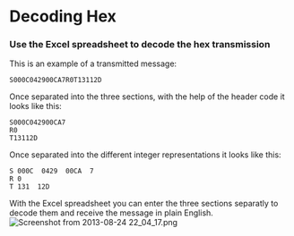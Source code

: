 <h1>Decoding Hex</h1>
<h3>Use the Excel spreadsheet to decode the hex transmission</h3>

This is an example of a transmitted message:

    S000C042900CA7R0T13112D
    
Once separated into the three sections, with the help of the header code it looks like this:

    S000C042900CA7
    R0
    T13112D

Once separated into the different integer representations it looks like this:

    S 000C  0429  00CA  7
    R 0
    T 131  12D

With the Excel spreadsheet you can enter the three sections separatly to decode them and receive the message in plain English.
![Screenshot from 2013-08-24 22_04_17.png](https://raw.github.com/BIS-space/bis-kicksat-sprite-decoder/master/doc/screenshots)
